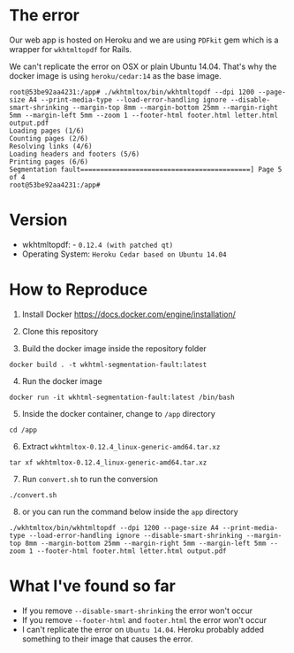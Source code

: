 # The error

Our web app is hosted on Heroku and we are using `PDFkit` gem which is a wrapper for `wkhtmltopdf` for Rails.

We can't replicate the error on OSX or plain Ubuntu 14.04. That's why the docker image is using `heroku/cedar:14` as the base image.

```
root@53be92aa4231:/app# ./wkhtmltox/bin/wkhtmltopdf --dpi 1200 --page-size A4 --print-media-type --load-error-handling ignore --disable-smart-shrinking --margin-top 8mm --margin-bottom 25mm --margin-right 5mm --margin-left 5mm --zoom 1 --footer-html footer.html letter.html output.pdf
Loading pages (1/6)
Counting pages (2/6)
Resolving links (4/6)
Loading headers and footers (5/6)
Printing pages (6/6)
Segmentation fault===========================================] Page 5 of 4
root@53be92aa4231:/app#
```

# Version

- wkhtmltopdf: - `0.12.4 (with patched qt)`
- Operating System: `Heroku Cedar based on Ubuntu 14.04`

# How to Reproduce

1. Install Docker https://docs.docker.com/engine/installation/

2. Clone this repository

3. Build the docker image inside the repository folder

```
docker build . -t wkhtml-segmentation-fault:latest
```

4. Run the docker image

```
docker run -it wkhtml-segmentation-fault:latest /bin/bash
```

5. Inside the docker container, change to `/app` directory

```
cd /app
```

6. Extract `wkhtmltox-0.12.4_linux-generic-amd64.tar.xz`

```
tar xf wkhtmltox-0.12.4_linux-generic-amd64.tar.xz
```

7. Run `convert.sh` to run the conversion

```
./convert.sh
```

8. or you can run the command below inside the `app` directory

```
./wkhtmltox/bin/wkhtmltopdf --dpi 1200 --page-size A4 --print-media-type --load-error-handling ignore --disable-smart-shrinking --margin-top 8mm --margin-bottom 25mm --margin-right 5mm --margin-left 5mm --zoom 1 --footer-html footer.html letter.html output.pdf
```

# What I've found so far

- If you remove `--disable-smart-shrinking` the error won't occur
- If you remove `--footer-html` and `footer.html` the error won't occur
- I can't replicate the error on `Ubuntu 14.04`. Heroku probably added something to their image that causes the error.
